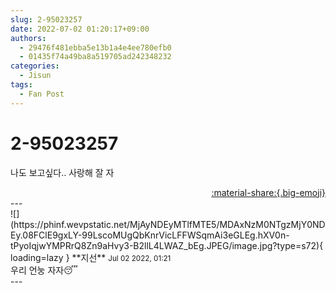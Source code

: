 ```yaml
---
slug: 2-95023257
date: 2022-07-02 01:20:17+09:00
authors:
  - 29476f481ebba5e13b1a4e4ee780efb0
  - 01435f74a49ba8a519705ad242348232
categories:
  - Jisun
tags:
  - Fan Post
---
```


# 2-95023257

<div class="post-container" markdown="1">
<div class="content-container md-sidebar__scrollwrap" markdown="1">

나도 보고싶다.. 사랑해 잘 자

</div>
</div>

<div style="text-align: right;" markdown="1">
<a href="https://weverse.io/fromis9/fanpost/2-95023257" style="text-align: right;">:material-share:{.big-emoji}</a>
</div>
---

<div class="comments-container md-sidebar__scrollwrap" markdown="1">
<div class="comment" markdown="1">
<div class='id-container' markdown="1">
![](https://phinf.wevpstatic.net/MjAyNDEyMTlfMTE5/MDAxNzM0NTgzMjY0NDEy.08FClE9gxLY-99LscoMUgQbKnrVicLFFWSqmAi3eGLEg.hXV0n-tPyoIqjwYMPRrQ8Zn9aHvy3-B2llL4LWAZ_bEg.JPEG/image.jpg?type=s72){ loading=lazy }
**<span class="artist">지선</span>** <small>Jul 02 2022, 01:21</small><br>
</div>
<div class='comment-body' markdown="1">
우리 언눙 자자😴
</div>
</div>
</div>
---
